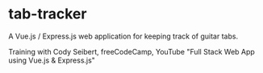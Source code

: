 # tab-tracker

A Vue.js / Express.js web application for keeping track of guitar tabs.

Training with Cody Seibert, freeCodeCamp, YouTube "Full Stack Web App using Vue.js & Express.js"
